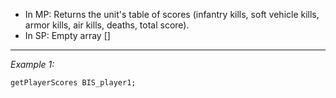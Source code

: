 * In MP: Returns the unit's table of scores (infantry kills, soft vehicle kills, armor kills, air kills, deaths, total score).
* In SP: Empty array []


---
*Example 1:*
```sqf
getPlayerScores BIS_player1;
```
